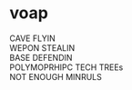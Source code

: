 voap
====
CAVE FLYIN  
WEPON STEALIN  
BASE DEFENDIN  
POLYMOPRHIPC TECH TREEs  
NOT ENOUGH MINRULS  
